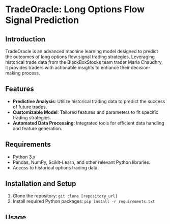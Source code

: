 
# TradeOracle: Long Options Flow Signal Prediction

## Introduction
TradeOracle is an advanced machine learning model designed to predict the outcomes of long options flow signal trading strategies. Leveraging historical trade data from the BlackBoxStocks team trader Maria Chaudhry, it provides traders with actionable insights to enhance their decision-making process.

## Features
- **Predictive Analysis**: Utilize historical trading data to predict the success of future trades.
- **Customizable Model**: Tailored features and parameters to fit specific trading strategies.
- **Automated Data Processing**: Integrated tools for efficient data handling and feature generation.

## Requirements
- Python 3.x
- Pandas, NumPy, Scikit-Learn, and other relevant Python libraries.
- Access to historical options trading data.

## Installation and Setup
1. Clone the repository: `git clone [repository_url]`
2. Install required Python packages: `pip install -r requirements.txt`

## Usage
To use TradeOracle, follow these steps:
1. Prepare your data using `DataDownloader.py`.
2. Process the data with `DataProcessor.py`.
3. Generate features using `FeatureGen.py`.
4. Run the `TradeProcessor.py` to analyze the trades.
5. Train the model using the processed data.

## Components
- `DataDownloader.py`: Module for downloading trade data.
- `DataProcessor.py`: Script for processing raw trade data.
- `FeatureGen.py`: Tool for feature generation from processed data.
- `TradeProcessor.py`: Core engine for analyzing trades and generating predictions.

## Data
TradeOracle works with various types of trade data:
- `raw_trade_data.csv`: Raw trading data from BlackBoxStocks team trader Maria Chaudhry.
- `aggregated_index_data.csv`: Aggregated data from multiple indices.
- Other relevant datasets.
For more insights on Maria Chaudhry's trading strategies, visit [her YouTube channel](https://www.youtube.com/watch?v=FfGfNnhXVFM).

## Model Details
The machine learning model in TradeOracle uses [algorithm details, e.g., Random Forest, Neural Networks] to predict the success of trades. It has been tested and validated with historical data, achieving [performance metrics, e.g., accuracy, precision].

## In Progress
- **MetaLabeling**: Upcoming feature to enhance model accuracy and adaptability by applying meta-labeling techniques to the prediction process.

## Contributing
Contributions to TradeOracle are welcome. Please read the contributing guidelines before making a pull request.

## License
[License information]

## Contact
For support or queries, contact [Contact Information].
